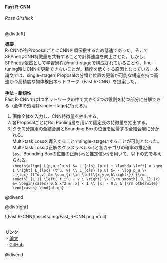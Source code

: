 #### Fast R-CNN
###### Ross Girshick

@div[left]

__概要__<br>
R-CNNが各ProposalごとにCNNを順伝搬するため低速であった。そこでSPPnetはCNN特徴量を共有することで計算速度を向上させた。しかし、SPPnetは依然として学習過程がmulti-stageで構成されていることや、fine-tuning時にCNNを更新できないことが、精度を低くする原因となっている。本論文では、single-stageでProposalの分類と位置の更新が可能な構造を持つ高速かつ高精度な物体検出ネットワーク（Fast R-CNN）を提案した。<br>
<br>
__手法・新規性__<br>
Fast R-CNNでは1つネットワークの中で大きく3つの役割を持つ部分に分解できる（全体の処理はsingle-stageに行える）。<br>
1. 画像全体を入力し、CNN特徴量を抽出する。<br>
2. 各ProposalごとにRoI Pooling層を用いて固定長の特徴量を抽出する。<br>
3. クラス分類用の全結合層とBounding Boxの位置を回帰する全結合層に分かれる。<br>
Multi-task Lossを導入することでsingle-stageにすることが可能となった。Multi-task Lossは正解のクラスラベル`$u$`と各カテゴリの確率の推定値`$p$`、Bounding Boxの位置の正解`$v$`と推定値`$t$`を用いて、以下の式で与えられる。<br>
`\begin{align} L(p,u,t^u,v) &= L_{cls} (p,u) + \lambda \left[ u \geq 1 \right] L_{loc} (t^u, v) \\ L_{cls} (p,u) &= - \log p_u \\ L_{loc} (t^u,v) &= \sum_{i \in \left\{x,y,w,h\right\}} {\rm smooth}_{L_1} \left( t_i^u - v_i \right) \\ {\rm smooth}_{L_1} (x) &= \begin{cases} 0.5 x^2 & |x| < 1 \\ |x| - 0.5 & {\rm otherwise} \end{cases} \end{align}`

@divend

@div[right]

![Fast R-CNN](assets/img/Fast_R-CNN.png =full)<br>
<br>

__リンク__<br>
・[論文](https://www.cv-foundation.org/openaccess/content_iccv_2015/papers/Girshick_Fast_R-CNN_ICCV_2015_paper.pdf)<br>
・[GitHub](https://github.com/rbgirshick/fast-rcnn)<br>

@divend
